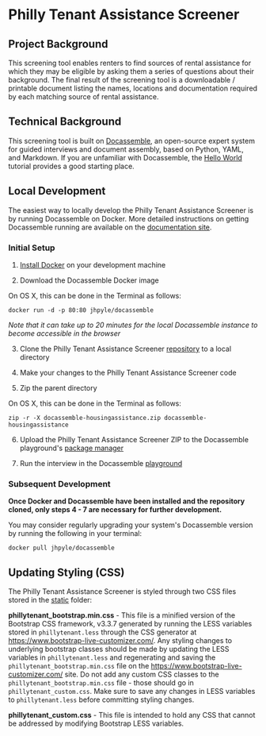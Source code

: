 # Philly Tenant Assistance Screener

## Project Background
This screening tool enables renters to find sources of rental assistance for which they may be eligible by asking them a series of questions about their background. The final result of the screening tool is a downloadable / printable document listing the names, locations and documentation required by each matching source of rental assistance.

## Technical Background
This screening tool is built on [Docassemble](https://docassemble.org/docs.html), an open-source expert system for guided interviews and document assembly, based on Python, YAML, and Markdown. If you are unfamiliar with Docassemble, the [Hello World](https://docassemble.org/docs/helloworld.html) tutorial provides a good starting place.

## Local Development
The easiest way to locally develop the Philly Tenant Assistance Screener is by running Docassemble on Docker. More detailed instructions on getting Docassemble running are available on the [documentation site](https://docassemble.org/docs/docker.html).

### Initial Setup

1. [Install Docker](https://docs.docker.com/) on your development machine

2. Download the Docassemble Docker image

On OS X, this can be done in the Terminal as follows:
```
docker run -d -p 80:80 jhpyle/docassemble
```

*Note that it can take up to 20 minutes for the local Docassemble instance to become accessible in the browser*

3. Clone the Philly Tenant Assistance Screener [repository](https://github.com/CLSPhila/docassemble-housingassistance) to a local directory

4. Make your changes to the Philly Tenant Assistance Screener code

5. Zip the parent directory

On OS X, this can be done in the Terminal as follows:

```
zip -r -X docassemble-housingassistance.zip docassemble-housingassistance
```

6. Upload the Philly Tenant Assistance Screener ZIP to the Docassemble playground's [package manager](http://localhost/playgroundpackages)

7. Run the interview in the Docassemble [playground](http://localhost/?i=docassemble.playground1%3Ainterview.yml)

### Subsequent Development

**Once Docker and Docassemble have been installed and the repository cloned, only steps 4 - 7 are necessary for further development.**

You may consider regularly upgrading your system's Docassemble version by running the following in your terminal:

```
docker pull jhpyle/docassemble
```

## Updating Styling (CSS)

The Philly Tenant Assistance Screener is styled through two CSS files stored in the [static](https://github.com/CLSPhila/docassemble-housingassistance/tree/master/docassemble/housingassistance/data/static) folder:

**phillytenant_bootstrap.min.css** - This file is a minified version of the Bootstrap CSS framework, v3.3.7 generated by running the LESS variables stored in `phillytenant.less` through the CSS generator at https://www.bootstrap-live-customizer.com/. Any styling changes to underlying bootstrap classes should be made by updating the LESS variables in `phillytenant.less` and regenerating and saving the `phillytenant_bootstrap.min.css` file on the https://www.bootstrap-live-customizer.com/ site. Do not add any custom CSS classes to the `phillytenant_bootstrap.min.css` file - those should go in `phillytenant_custom.css`. Make sure to save any changes in LESS variables to `phillytenant.less` before committing styling changes.

**phillytenant_custom.css** - This file is intended to hold any CSS that cannot be addressed by modifying Bootstrap LESS variables.
